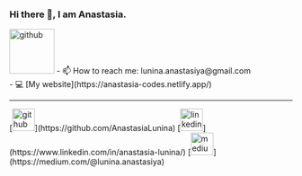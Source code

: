 ### Hi there 👋, I am Anastasia. 
<img src='https://user-images.githubusercontent.com/94207798/165857430-8c374d84-e56a-4a89-9966-edb03cb62c6a.png' alt='github' height='80'>  
- 📫 How to reach me: lunina.anastasiya@gmail.com 
<br>
- 💻 [My website](https://anastasia-codes.netlify.app/)
<br>
<hr>
[<img src='https://cdn.jsdelivr.net/npm/simple-icons@3.0.1/icons/github.svg' alt='github' height='40' target="_blank">](https://github.com/AnastasiaLunina) [<img src='https://cdn.jsdelivr.net/npm/simple-icons@3.0.1/icons/linkedin.svg' alt='linkedin' height='40' target="_blank">](https://www.linkedin.com/in/anastasia-lunina/) [<img src='https://cdn.jsdelivr.net/npm/simple-icons@3.0.1/icons/medium.svg' alt='medium' height='40' target="_blank">](https://medium.com/@lunina.anastasiya)


